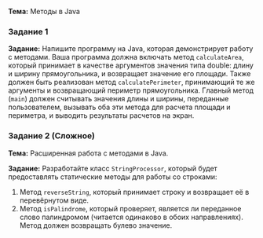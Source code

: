 **Тема:** Методы в Java

### Задание 1

**Задание:** Напишите программу на Java, которая демонстрирует работу с методами. Ваша программа должна включать метод `calculateArea`, который принимает в качестве аргументов значения типа double: длину и ширину прямоугольника, и возвращает значение его площади. Также должен быть реализован метод `calculatePerimeter`, принимающий те же аргументы и возвращающий периметр прямоугольника. Главный метод (`main`) должен считывать значения длины и ширины, переданные пользователем, вызывать оба эти метода для расчета площади и периметра, и выводить результаты расчетов на экран.


### Задание 2 (Сложное)

**Тема:** Расширенная работа с методами в Java.

**Задание:** Разработайте класс `StringProcessor`, который будет предоставлять статические методы для работы со строками:
1. Метод `reverseString`, который принимает строку и возвращает её в перевёрнутом виде.
2. Метод `isPalindrome`, который проверяет, является ли переданное слово палиндромом (читается одинаково в обоих направлениях). Метод должен возвращать булево значение.
